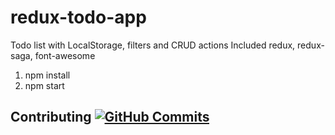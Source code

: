 # redux-todo-app
Todo list with LocalStorage, filters and CRUD actions
Included redux, redux-saga, font-awesome 


1. npm install
2. npm start


## Contributing  [![GitHub Commits](https://github-basic-badges.herokuapp.com/commits/whoneedsthedevil/redux-todo-app.svg)]()
